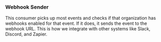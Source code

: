 ### Webhook Sender

This consumer picks up most events and checks if that organization has webhooks enabled for that event. If it does, it sends the event to the webhook URL. This is how we integrate with other systems like Slack, Discord, and Zapier.
